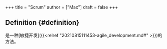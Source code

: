 +++
title = "Scrum"
author = ["Max"]
draft = false
+++

## Definition {#definition}

是一种[敏捷开发]({{<relref "20210815111453-agile_development.md#" >}})的方法。
